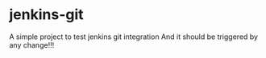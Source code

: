 # jenkins-git
A simple project to test jenkins git integration
And it should be triggered by any change!!!
